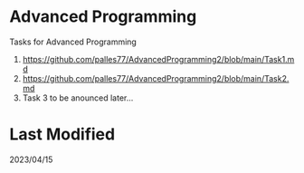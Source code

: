 # Advanced Programming 

Tasks for Advanced Programming

1. https://github.com/palles77/AdvancedProgramming2/blob/main/Task1.md
2. https://github.com/palles77/AdvancedProgramming2/blob/main/Task2.md
3. Task 3 to be anounced later...

# Last Modified
2023/04/15


